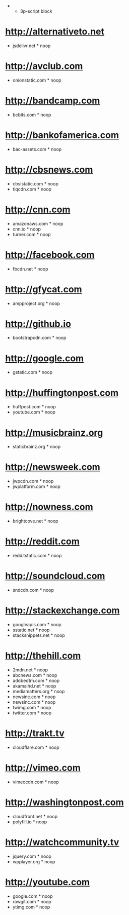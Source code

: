 * * 3p-script block

# http://alternativeto.net
* jsdelivr.net * noop

# http://avclub.com
* onionstatic.com * noop

# http://bandcamp.com
* bcbits.com * noop

# http://bankofamerica.com
* bac-assets.com * noop

# http://cbsnews.com
* cbsistatic.com * noop
* tiqcdn.com * noop

# http://cnn.com
* amazonaws.com * noop
* cnn.io * noop
* turner.com * noop

# http://facebook.com
* fbcdn.net * noop

# http://gfycat.com
* ampproject.org * noop

# http://github.io
* bootstrapcdn.com * noop

# http://google.com
* gstatic.com * noop

# http://huffingtonpost.com
* huffpost.com * noop
* youtube.com * noop

# http://musicbrainz.org
* staticbrainz.org * noop

# http://newsweek.com
* jwpcdn.com * noop
* jwplatform.com * noop

# http://nowness.com
* brightcove.net * noop

# http://reddit.com
* redditstatic.com * noop

# http://soundcloud.com
* sndcdn.com * noop

# http://stackexchange.com
* googleapis.com * noop
* sstatic.net * noop
* stacksnippets.net * noop

# http://thehill.com
* 2mdn.net * noop
* abcnews.com * noop
* adobedtm.com * noop
* akamaihd.net * noop
* mediamatters.org * noop
* newsinc.com * noop
* newsinc.com * noop
* twimg.com * noop
* twitter.com * noop

# http://trakt.tv
* cloudflare.com * noop

# http://vimeo.com
* vimeocdn.com * noop

# http://washingtonpost.com
* cloudfront.net * noop
* polyfill.io * noop

# http://watchcommunity.tv
* jquery.com * noop
* wpplayer.org * noop

# http://youtube.com
* google.com * noop
* rawgit.com * noop
* ytimg.com * noop
